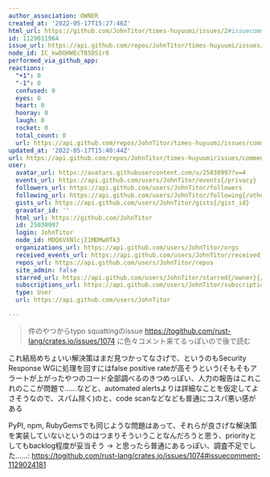 ```yaml
---
author_association: OWNER
created_at: '2022-05-17T15:27:46Z'
html_url: https://github.com/JohnTitor/times-huyuumi/issues/2#issuecomment-1129011964
id: 1129011964
issue_url: https://api.github.com/repos/JohnTitor/times-huyuumi/issues/2
node_id: IC_kwDOHWEcT85DS1r8
performed_via_github_app: 
reactions:
  "+1": 0
  "-1": 0
  confused: 0
  eyes: 0
  heart: 0
  hooray: 0
  laugh: 0
  rocket: 0
  total_count: 0
  url: https://api.github.com/repos/JohnTitor/times-huyuumi/issues/comments/1129011964/reactions
updated_at: '2022-05-17T15:40:44Z'
url: https://api.github.com/repos/JohnTitor/times-huyuumi/issues/comments/1129011964
user:
  avatar_url: https://avatars.githubusercontent.com/u/25030997?v=4
  events_url: https://api.github.com/users/JohnTitor/events{/privacy}
  followers_url: https://api.github.com/users/JohnTitor/followers
  following_url: https://api.github.com/users/JohnTitor/following{/other_user}
  gists_url: https://api.github.com/users/JohnTitor/gists{/gist_id}
  gravatar_id: ''
  html_url: https://github.com/JohnTitor
  id: 25030997
  login: JohnTitor
  node_id: MDQ6VXNlcjI1MDMwOTk3
  organizations_url: https://api.github.com/users/JohnTitor/orgs
  received_events_url: https://api.github.com/users/JohnTitor/received_events
  repos_url: https://api.github.com/users/JohnTitor/repos
  site_admin: false
  starred_url: https://api.github.com/users/JohnTitor/starred{/owner}{/repo}
  subscriptions_url: https://api.github.com/users/JohnTitor/subscriptions
  type: User
  url: https://api.github.com/users/JohnTitor

---
```

> 件のやつからtypo squattingのissue https://togithub.com/rust-lang/crates.io/issues/1074 に色々コメント来てるっぽいので後で読む

これ結局めちょいい解決策はまだ見つかってなさげで、というのもSecurity Response WGに処理を回すにはfalse positive rateが高そうという(そもそもアラートが上がったやつのコード全部調べるのきつめっぽい、人力の報告はこれこれのここが問題で……などと、automated alertsよりは詳細なことを仮定してよさそうなので、スパム除く)のと、code scanなどなども普通にコスパ悪い感がある

PyPI, npm, RubyGemsでも同じような問題はあって、それらが良さげな解決策を実装していないというのはつまりそういうことなんだろうと思う、priorityとしてもbacklog程度が妥当そう → と思ったら普通にあるっぽい、調査不足でした……: https://togithub.com/rust-lang/crates.io/issues/1074#issuecomment-1129024181